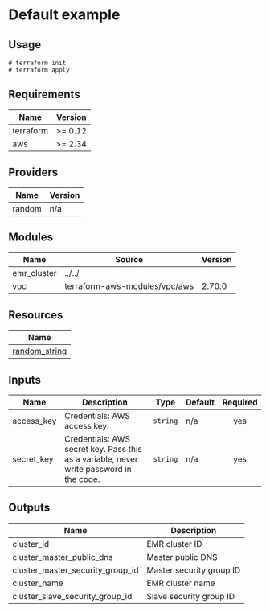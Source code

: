 # Default example

## Usage

```
# terraform init
# terraform apply
```

<!-- BEGINNING OF PRE-COMMIT-TERRAFORM DOCS HOOK -->
## Requirements

| Name | Version |
|------|---------|
| terraform | >= 0.12 |
| aws | >= 2.34 |

## Providers

| Name | Version |
|------|---------|
| random | n/a |

## Modules

| Name | Source | Version |
|------|--------|---------|
| emr_cluster | ../../ |  |
| vpc | terraform-aws-modules/vpc/aws | 2.70.0 |

## Resources

| Name |
|------|
| [random_string](https://registry.terraform.io/providers/hashicorp/random/latest/docs/resources/string) |

## Inputs

| Name | Description | Type | Default | Required |
|------|-------------|------|---------|:--------:|
| access\_key | Credentials: AWS access key. | `string` | n/a | yes |
| secret\_key | Credentials: AWS secret key. Pass this as a variable, never write password in the code. | `string` | n/a | yes |

## Outputs

| Name | Description |
|------|-------------|
| cluster\_id | EMR cluster ID |
| cluster\_master\_public\_dns | Master public DNS |
| cluster\_master\_security\_group\_id | Master security group ID |
| cluster\_name | EMR cluster name |
| cluster\_slave\_security\_group\_id | Slave security group ID |
<!-- END OF PRE-COMMIT-TERRAFORM DOCS HOOK -->

